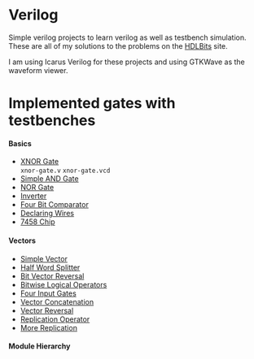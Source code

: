 # Verilog

Simple verilog projects to learn verilog as well as testbench simulation.
These are all of my solutions to the problems on the [HDLBits](https://hdlbits.01xz.net/) site.

I am using Icarus Verilog for these projects and using GTKWave as the waveform viewer. 

# Implemented gates with testbenches 

#### Basics
* [XNOR Gate](https://github.com/berrios96sean/Verilog/tree/main/Basics/xnor-gate)<br/>
`xnor-gate.v`
`xnor-gate.vcd`
* [Simple AND Gate](https://github.com/berrios96sean/Verilog/tree/main/Basics/simple-and-gate)<br/>
* [NOR Gate](https://github.com/berrios96sean/Verilog/tree/main/Basics/nor-gate)<br/>
* [Inverter](https://github.com/berrios96sean/Verilog/tree/main/Basics/inverter)<br/>
* [Four Bit Comparator](https://github.com/berrios96sean/Verilog/tree/main/Basics/four-bit-comparator)<br/>
* [Declaring Wires](https://github.com/berrios96sean/Verilog/tree/main/Basics/declaring-wires)<br/>
* [7458 Chip](https://github.com/berrios96sean/Verilog/tree/main/Basics/7458-Chip)<br/>


#### Vectors
* [Simple Vector](https://github.com/berrios96sean/Verilog/tree/main/Vectors/simple-vector)<br/>
* [Half Word Splitter](https://github.com/berrios96sean/Verilog/tree/main/Vectors/half_word_splitter)<br/>
* [Bit Vector Reversal](https://github.com/berrios96sean/Verilog/tree/main/Vectors/bit-vector-reversal)<br/>
* [Bitwise Logical Operators](https://github.com/berrios96sean/Verilog/tree/main/Vectors/bitwise-logical-operators)<br/>
* [Four Input Gates](https://github.com/berrios96sean/Verilog/tree/main/Vectors/four-input-gates)<br/>
* [Vector Concatenation](https://github.com/berrios96sean/Verilog/tree/main/Vectors/vector-concatenation)<br/>
* [Vector Reversal](https://github.com/berrios96sean/Verilog/tree/main/Vectors/vector-reversal)<br/>
* [Replication Operator](https://github.com/berrios96sean/Verilog/tree/main/Vectors/replication-operator)<br/>
* [More Replication](https://github.com/berrios96sean/Verilog/tree/main/Vectors/more-replication)<br/>

#### Module Hierarchy 
